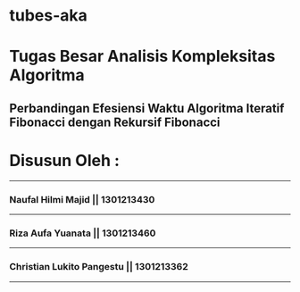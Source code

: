 # tubes-aka
# Tugas Besar Analisis Kompleksitas Algoritma
## Perbandingan Efesiensi Waktu Algoritma Iteratif Fibonacci dengan Rekursif Fibonacci
# Disusun Oleh : 
-------------------------------------------------------------------------------
### Naufal Hilmi Majid  || 1301213430 
-------------------------------------------------------------------------------
### Riza Aufa Yuanata   || 1301213460
-------------------------------------------------------------------------------
### Christian Lukito Pangestu   || 1301213362  
-------------------------------------------------------------------------------
